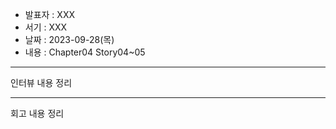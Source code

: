 - 발표자 : XXX
- 서기 : XXX
- 날짜 : 2023-09-28(목)
- 내용 : Chapter04 Story04~05

---

인터뷰 내용 정리

---

회고 내용 정리
